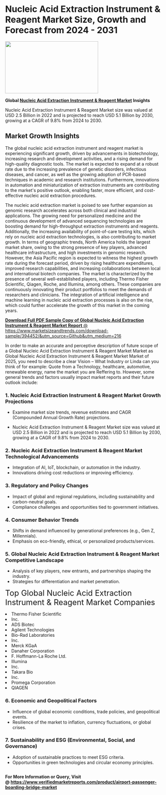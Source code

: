 <H1>Nucleic Acid Extraction Instrument & Reagent Market Size, Growth and Forecast from 2024 - 2031</H1><img class="aligncenter size-medium wp-image-584254" src="https://thirdeyenews.in/wp-content/uploads/2024/09/Global-Market-Research-300x168.jpeg" alt="" width="300" height="168" /><p><strong>Global&nbsp;<a href="https://www.marketsizeandtrends.com/download-sample/394452/&amp;utm_source=Github&utm_medium=216">Nucleic Acid Extraction Instrument & Reagent Market</a> Insights</strong></p><p>Nucleic Acid Extraction Instrument & Reagent Market size was valued at USD 2.5 Billion in 2022 and is projected to reach USD 5.1 Billion by 2030, growing at a CAGR of 9.8% from 2024 to 2030.</p><p><h2>Market Growth Insights</h2> <p>The global nucleic acid extraction instrument and reagent market is experiencing significant growth, driven by advancements in biotechnology, increasing research and development activities, and a rising demand for high-quality diagnostic tools. The market is expected to expand at a robust rate due to the increasing prevalence of genetic disorders, infectious diseases, and cancer, as well as the growing adoption of PCR-based techniques in academic and research institutions. Furthermore, innovations in automation and miniaturization of extraction instruments are contributing to the market's positive outlook, enabling faster, more efficient, and cost-effective nucleic acid extraction procedures.</p> <p><a href="download-sample-link"></a></p> <p>The nucleic acid extraction market is poised to see further expansion as genomic research accelerates across both clinical and industrial applications. The growing need for personalized medicine and the continuous development of advanced sequencing technologies are boosting demand for high-throughput extraction instruments and reagents. Additionally, the increasing availability of point-of-care testing kits, which rely on nucleic acid extraction technologies, is also contributing to market growth. In terms of geographic trends, North America holds the largest market share, owing to the strong presence of key players, advanced healthcare infrastructure, and high investments in genomic research. However, the Asia Pacific region is expected to witness the highest growth rate during the forecast period, driven by rising healthcare expenditures, improved research capabilities, and increasing collaborations between local and international biotech companies. The market is characterized by the presence of several well-established players, including Thermo Fisher Scientific, Qiagen, Roche, and Illumina, among others. These companies are continuously innovating their product portfolios to meet the demands of researchers and clinicians. The integration of artificial intelligence and machine learning in nucleic acid extraction processes is also on the rise, which could further accelerate the growth of this market in the coming years.</p> <p><a href="get-more-link"></p><p><span class=""><strong>Download Full PDF Sample Copy of Global Nucleic Acid Extraction Instrument & Reagent Market Report</strong> @ <a href="https://www.marketsizeandtrends.com/download-sample/394452/&amp;utm_source=Github&utm_medium=216" target="_blank">https://www.marketsizeandtrends.com/download-sample/394452/&amp;utm_source=Github&utm_medium=216</a></span></p><p>In order to make an accurate and perceptive description of future scope of a Global&nbsp;Nucleic Acid Extraction Instrument & Reagent Market Market as Global&nbsp;Nucleic Acid Extraction Instrument & Reagent Market Market of 2025, you need to describe a clear Vision &ndash; What Industry or Linda can you think of for example: Quote from a Technology, healthcare, automotive, renewable energy, name the market you are Reffering to. However, some general trends and factors usually impact market reports and their future outlook include:</p><h3>1.&nbsp;<strong>Nucleic Acid Extraction Instrument & Reagent Market Growth Projections</strong></h3><ul><li>Examine market size trends, revenue estimates and CAGR (Compounded Annual Growth Rate) projections.</li><li><p>Nucleic Acid Extraction Instrument & Reagent Market size was valued at USD 2.5 Billion in 2022 and is projected to reach USD 5.1 Billion by 2030, growing at a CAGR of 9.8% from 2024 to 2030.</p></li></ul><h3>2.&nbsp;<strong>Nucleic Acid Extraction Instrument & Reagent Market Technological Advancements</strong></h3><ul><li>Integration of AI, IoT, blockchain, or automation in the industry.</li><li>Innovations driving cost reductions or improving efficiency.</li></ul><h3>3.&nbsp;<strong>Regulatory and Policy Changes</strong></h3><ul><li>Impact of global and regional regulations, including sustainability and carbon-neutral goals.</li><li>Compliance challenges and opportunities tied to government initiatives.</li></ul><h3>4.&nbsp;<strong>Consumer Behavior Trends</strong></h3><ul><li>Shifts in demand influenced by generational preferences (e.g., Gen Z, Millennials).</li><li>Emphasis on eco-friendly, ethical, or personalized products/services.</li></ul><h3>5.&nbsp;<strong>Global Nucleic Acid Extraction Instrument & Reagent Market Competitive Landscape</strong></h3><ul><li>Analysis of key players, new entrants, and partnerships shaping the industry.</li><li>Strategies for differentiation and market penetration.</li></ul><p data-pm-slice="1 1 []"><span style="color: inherit; font-family: inherit; font-size: 25px;">Top Global Nucleic Acid Extraction Instrument & Reagent Market Companies</span></p><div class="" data-test-id=""><p><li>Thermo Fisher Scientific</li><li> Inc.</li><li> ADS Biotec</li><li> Agilent Technologies</li><li> Bio-Rad Laboratories</li><li> Inc.</li><li> Merck KGaA</li><li> Danaher Corporation</li><li> F. Hoffmann-La Roche Ltd.</li><li> Illumina</li><li> Inc.</li><li> Takara Bio</li><li> Inc.</li><li> Promega Corporation</li><li> QIAGEN</li></p></div><h3>6.&nbsp;<strong>Economic and Geopolitical Factors</strong></h3><ul><li>Influence of global economic conditions, trade policies, and geopolitical events.</li><li>Resilience of the market to inflation, currency fluctuations, or global crises.</li></ul><h3>7.&nbsp;<strong>Sustainability and ESG (Environmental, Social, and Governance)</strong></h3><ul><li>Adoption of sustainable practices to meet ESG criteria.</li><li>Opportunities in green technologies and circular economy principles.</li></ul><h2><strong style="font-size: 14px;">For More Information or Query, Visit @&nbsp;</strong><a style="background-color: #ffffff; font-size: 14px;" href="https://www.marketsizeandtrends.com/report/nucleic-acid-extraction-instrument-reagent-market/" target="_blank">https://www.verifiedmarketreports.com/product/airport-passenger-boarding-bridge-market</a></h2>
